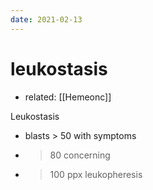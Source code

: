 ```yaml
---
date: 2021-02-13
---
```


# leukostasis

- related: [[Hemeonc]]

Leukostasis

- blasts > 50 with symptoms
- > 80 concerning
- > 100 ppx leukopheresis

